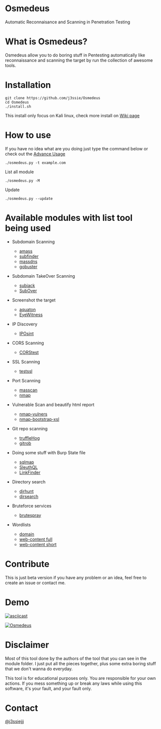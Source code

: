 Osmedeus
============
Automatic Reconnaisance and Scanning in Penetration Testing

# What is Osmedeus?
Osmedeus allow you to do boring stuff in Pentesting automatically like reconnaissance and scanning the target by run the collection of awesome tools.

# Installation
```
git clone https://github.com/j3ssie/Osmedeus
cd Osmedeus
./install.sh
```
This install only focus on Kali linux, check more install on [Wiki page](https://github.com/j3ssie/Osmedeus/wiki)


# How to use
If you have no idea what are you doing just type the command below or check out the [Advance Usage](https://github.com/j3ssie/Osmedeus/wiki/Advanced-Usage)
```
./osmedeus.py -t example.com
```

List all module 
```
./osmedeus.py -M
```

Update 
```
./osmedeus.py --update
```


# Available modules with list tool being used
* Subdomain Scanning
  * [amass](https://github.com/caffix/amass)
  * [subfinder](https://github.com/subfinder/subfinder)
  * [massdns](https://github.com/blechschmidt/massdns)
  * [gobuster](https://github.com/OJ/gobuster)


* Subdomain TakeOver Scanning
  * [subjack](https://github.com/haccer/subjack)
  * [SubOver](https://github.com/Ice3man543/SubOver)

* Screenshot the target
  * [aquaton](https://github.com/michenriksen/aquatone)
  * [EyeWitness](https://github.com/FortyNorthSecurity/EyeWitness)

* IP Discovery
  * [IPOsint](https://github.com/j3ssie/IPOsint)

* CORS Scanning
  * [CORStest](https://github.com/RUB-NDS/CORStest)

* SSL Scanning
  * [testssl](https://github.com/drwetter/testssl.sh)

* Port Scanning
  * [masscan](https://github.com/robertdavidgraham/masscan)
  * [nmap](https://github.com/nmap/nmap)

* Vulnerable Scan and beautify html report
  * [nmap-vulners](https://github.com/vulnersCom/nmap-vulners)
  * [nmap-bootstrap-xsl](https://github.com/honze-net/nmap-bootstrap-xsl/)

* Git repo scanning
  * [truffleHog](https://github.com/dxa4481/truffleHog)
  * [gitrob](https://github.com/michenriksen/gitrob)

* Doing some stuff with Burp State file
  * [sqlmap](https://github.com/sqlmapproject/sqlmap)
  * [SleuthQL](https://github.com/RhinoSecurityLabs/SleuthQL)
  * [LinkFinder](https://github.com/GerbenJavado/LinkFinder)

* Directory search
  * [dirhunt](https://github.com/Nekmo/dirhunt)
  * [dirsearch](https://github.com/maurosoria/dirsearch)

* Bruteforce services
  * [brutespray](https://github.com/x90skysn3k/brutespray)

* Wordlists
  * [domain](https://gist.githubusercontent.com/jhaddix/86a06c5dc309d08580a018c66354a056/raw/96f4e51d96b2203f19f6381c8c545b278eaa0837/all.txt)
  * [web-content full](https://gist.githubusercontent.com/jhaddix/b80ea67d85c13206125806f0828f4d10/raw/c81a34fe84731430741e0463eb6076129c20c4c0/content_discovery_all.txt)
  * [web-content short](https://raw.githubusercontent.com/danielmiessler/SecLists/master/Discovery/DNS/subdomains-top1mil-20000.txt)

# Contribute
This is just beta version if you have any problem or an idea, feel free to create an issue or contact me.

# Demo
[![asciicast](https://asciinema.org/a/ZudWoY9mRbXaqmYqHwB6Ky6lm.svg)](https://asciinema.org/a/ZudWoY9mRbXaqmYqHwB6Ky6lm)

[![Osmedeus](https://img.youtube.com/vi/SnGPedyJvig/0.jpg)](https://www.youtube.com/watch?v=SnGPedyJvig)

# Disclaimer
Most of this tool done by the authors of the tool that you can see in the module folder.
I just put all the pieces together, plus some extra boring stuff that we don't wanna do everyday.

This tool is for educational purposes only. You are responsible for your own actions. If you mess something up or break any laws while using this software, it's your fault, and your fault only.


# Contact
[@j3ssiejjj](https://twitter.com/j3ssiejjj)
